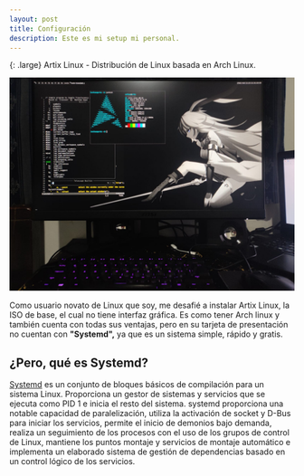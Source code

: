 ```yaml
---
layout: post
title: Configuración
description: Este es mi setup mi personal.  
---
```

{: .large}
Artix Linux - Distribución de Linux basada en Arch Linux. 

![Artix Linux](/assets/images/pc.jpg)

Como usuario novato de Linux que soy, me desafié a instalar Artix Linux, la ISO de base, el cual no tiene interfaz gráfica. Es como tener Arch linux y también cuenta con todas sus ventajas, pero en su tarjeta de presentación no cuentan con **"Systemd",** ya que es un sistema simple, rápido y gratis.  

## ¿Pero, qué es Systemd?
[Systemd](https://wiki.archlinux.org/title/systemd_(Espa%C3%B1ol)) es un conjunto de bloques básicos de compilación para un sistema Linux. Proporciona un gestor de sistemas y servicios que se ejecuta como PID 1 e inicia el resto del sistema. systemd proporciona una notable capacidad de paralelización, utiliza la activación de socket y D-Bus para iniciar los servicios, permite el inicio de demonios bajo demanda, realiza un seguimiento de los procesos con el uso de los grupos de control de Linux, mantiene los puntos montaje y servicios de montaje automático e implementa un elaborado sistema de gestión de dependencias basado en un control lógico de los servicios.
